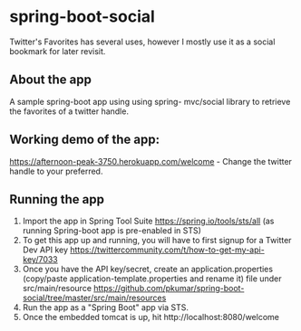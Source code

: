 # spring-boot-social
Twitter's Favorites has several uses, however I mostly use it as a social bookmark for later revisit. 

## About the app
A sample spring-boot app using using spring- mvc/social library to retrieve the favorites of a twitter handle. 

## Working demo of the app:
https://afternoon-peak-3750.herokuapp.com/welcome - Change the twitter handle to your preferred. 

## Running the app 
1. Import the app in Spring Tool Suite https://spring.io/tools/sts/all  (as running Spring-boot app is pre-enabled in STS) 
2. To get this app up and running, you will have to first signup for a Twitter Dev API key https://twittercommunity.com/t/how-to-get-my-api-key/7033 
2. Once you have the API key/secret, create an application.properties (copy/paste application-template.properties and rename it) file under src/main/resource https://github.com/pkumar/spring-boot-social/tree/master/src/main/resources 
3. Run the app as a "Spring Boot" app via STS. 
4. Once the embedded tomcat is up, hit http://localhost:8080/welcome 

